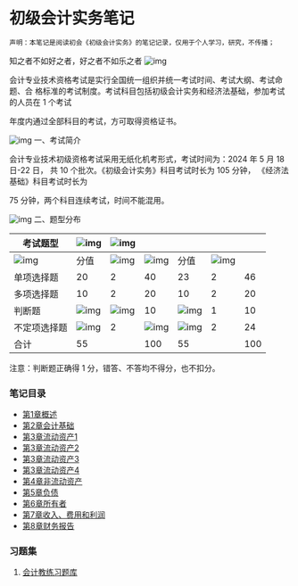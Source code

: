 # 初级会计实务笔记

```html
声明：本笔记是阅读初会《初级会计实务》的笔记记录，仅用于个人学习，研究，不传播；
```
知之者不如好之者，好之者不如乐之者 ![img](file:///C:\Users\Jochoi\AppData\Local\Temp\ksohtml22288\wps4.jpg)

会计专业技术资格考试是实行全国统一组织并统一考试时间、考试大纲、考试命题、合 格标准的考试制度。考试科目包括初级会计实务和经济法基础，参加考试的人员在 1 个考试

年度内通过全部科目的考试，方可取得资格证书。

![img](file:///C:\Users\Jochoi\AppData\Local\Temp\ksohtml22288\wps5.jpg) 一、考试简介

会计专业技术初级资格考试采用无纸化机考形式，考试时间为：2024 年 5 月 18 日-22 日， 共 10 个批次。《初级会计实务》科目考试时长为 105 分钟， 《经济法基础》科目考试时长为

75 分钟，两个科目连续考试，时间不能混用。

![img](file:///C:\Users\Jochoi\AppData\Local\Temp\ksohtml22288\wps6.jpg) 二、题型分布

 

| 考试题型                                                     | ![img](file:///C:\Users\Jochoi\AppData\Local\Temp\ksohtml22288\wps7.png) | ![img](file:///C:\Users\Jochoi\AppData\Local\Temp\ksohtml22288\wps8.png) |                                                              |                                                              |                                                              |      |
| ------------------------------------------------------------ | ------------------------------------------------------------ | ------------------------------------------------------------ | ------------------------------------------------------------ | ------------------------------------------------------------ | ------------------------------------------------------------ | ---- |
| ![img](file:///C:\Users\Jochoi\AppData\Local\Temp\ksohtml22288\wps9.png) | 分值                                                         | ![img](file:///C:\Users\Jochoi\AppData\Local\Temp\ksohtml22288\wps10.png) | ![img](file:///C:\Users\Jochoi\AppData\Local\Temp\ksohtml22288\wps11.png) | 分值                                                         | ![img](file:///C:\Users\Jochoi\AppData\Local\Temp\ksohtml22288\wps12.png) |      |
| 单项选择题                                                   | 20                                                           | 2                                                            | 40                                                           | 23                                                           | 2                                                            | 46   |
| 多项选择题                                                   | 10                                                           | 2                                                            | 20                                                           | 10                                                           | 2                                                            | 20   |
| 判断题                                                       | ![img](file:///C:\Users\Jochoi\AppData\Local\Temp\ksohtml22288\wps13.png) | ![img](file:///C:\Users\Jochoi\AppData\Local\Temp\ksohtml22288\wps14.png) | 10                                                           | ![img](file:///C:\Users\Jochoi\AppData\Local\Temp\ksohtml22288\wps15.png) | 1                                                            | 10   |
| 不定项选择题                                                 | ![img](file:///C:\Users\Jochoi\AppData\Local\Temp\ksohtml22288\wps16.png) | 2                                                            | ![img](file:///C:\Users\Jochoi\AppData\Local\Temp\ksohtml22288\wps17.png) | ![img](file:///C:\Users\Jochoi\AppData\Local\Temp\ksohtml22288\wps18.png) | 2                                                            | 24   |
| 合计                                                         | 55                                                           |                                                              | 100                                                          | 55                                                           |                                                              | 100  |

 注意：判断题正确得 1 分，错答、不答均不得分，也不扣分。

### 笔记目录

* [第1章概述](Junior_Accounting_Practices/第1章概述.md)
* [第2章会计基础](Junior_Accounting_Practices/第2章会计基础.md)
* [第3章流动资产1](Junior_Accounting_Practices/第3章流动资产1.md)
* [第3章流动资产2](Junior_Accounting_Practices/第3章流动资产2.md)
* [第3章流动资产3](Junior_Accounting_Practices/第3章流动资产3.md)
* [第3章流动资产4](Junior_Accounting_Practices/第3章流动资产4.md)
* [第4章非流动资产](Junior_Accounting_Practices/第4章非流动资产.md)
* [第5章负债](Junior_Accounting_Practices/第5章负债.md)
* [第6章所有者](Junior_Accounting_Practices/第6章所有者.md)
* [第7章收入、费用和利润](Junior_Accounting_Practices/第7章收入、费用和利润.md)
* [第8章财务报告](Junior_Accounting_Practices/第8章财务报告.md)

### 习题集

1. [会计教练习题库](https://www.kjjl100.com/exam/)
